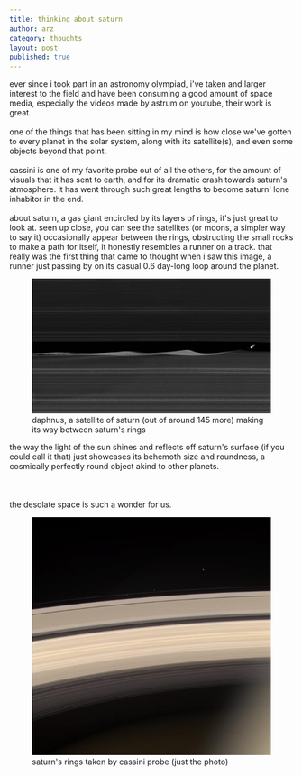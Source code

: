 ```yaml
---
title: thinking about saturn
author: arz
category: thoughts
layout: post
published: true
---
```


ever since i took part in an astronomy olympiad, i've taken and larger interest to the field and have been consuming a good amount of space media, especially the videos made by astrum on youtube, their work is great.\
\
one of the things that has been sitting in my mind is how close we've gotten to every planet in the solar system, along with its satellite(s), and even some objects beyond that point.\
\
cassini is one of my favorite probe out of all the others, for the amount of visuals that it has sent to earth, and for its dramatic crash towards saturn's atmosphere. it has went through such great lengths to become saturn' lone inhabitor in the end.\
\
about saturn, a gas giant encircled by its layers of rings, it's just great to look at. seen up close, you can see the satellites (or moons, a simpler way to say it) occasionally appear between the rings, obstructing the small rocks to make a path for itself, it honestly resembles a runner on a track. that really was the first thing that came to thought when i saw this image, a runner just passing by on its casual 0.6 day-long loop around the planet.

<figure>
  <img alt="a satellite belonging to saturn orbiting between its rings" src="/assets/images/daphnus17212.jpg" />
  <figcaption>
    daphnus, a satellite of saturn (out of around 145 more) making its way between saturn's rings
  </figcaption>
</figure>


the way the light of the sun shines and reflects off saturn's surface (if you could call it that) just showcases its behemoth size and roundness, a cosmically perfectly round object akind to other planets.\
\
\
\
the desolate space is such a wonder for us.

<figure>
  <img alt="rings of saturn" src="/assets/images/saturn06422.jpg" />
  <figcaption>
    saturn's rings taken by cassini probe (just the photo)
  </figcaption>
</figure>